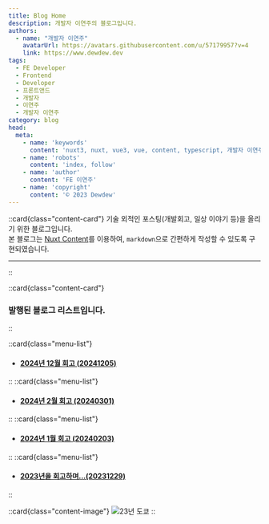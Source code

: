 ```yaml
---
title: Blog Home
description: 개발자 이연주의 블로그입니다.
authors:
  - name: "개발자 이연주"
    avatarUrl: https://avatars.githubusercontent.com/u/57179957?v=4
    link: https://www.dewdew.dev
tags:
  - FE Developer
  - Frontend
  - Developer
  - 프론트앤드
  - 개발자
  - 이연주
  - 개발자 이연주
category: blog
head:
  meta:
    - name: 'keywords'
      content: 'nuxt3, nuxt, vue3, vue, content, typescript, 개발자 이연주, FE 개발자 이연주'
    - name: 'robots'
      content: 'index, follow'
    - name: 'author'
      content: 'FE 이연주'
    - name: 'copyright'
      content: '© 2023 Dewdew'
---
```


::card{class="content-card"}
기술 외적인 포스팅(개발회고, 일상 이야기 등)을 올리기 위한 블로그입니다.<br>
본 블로그는 [Nuxt Content](https://content.nuxt.com/)를 이용하여, `markdown`으로 간편하게 작성할 수 있도록 구현되였습니다.
<hr />
::

::card{class="content-card"}
### 발행된 블로그 리스트입니다.
::

::card{class="menu-list"}
- #### [2024년 12월 회고 (20241205)](/blog/20241205)
::
::card{class="menu-list"}
- #### [2024년 2월 회고 (20240301)](/blog/20240301)
::
::card{class="menu-list"}
- #### [2024년 1월 회고 (20240203)](/blog/20240203)
::
::card{class="menu-list"}
- #### [2023년을 회고하며...(20231229)](/blog/20231229)
::

::card{class="content-image"}
![23년 도쿄](https://api.dewdew.dev/storage/v1/object/public/blog/index-cover.webp)
::
